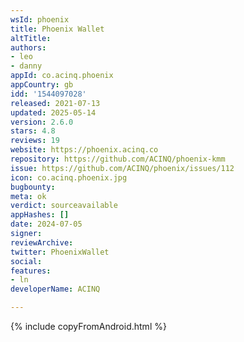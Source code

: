 ```yaml
---
wsId: phoenix
title: Phoenix Wallet
altTitle: 
authors:
- leo
- danny
appId: co.acinq.phoenix
appCountry: gb
idd: '1544097028'
released: 2021-07-13
updated: 2025-05-14
version: 2.6.0
stars: 4.8
reviews: 19
website: https://phoenix.acinq.co
repository: https://github.com/ACINQ/phoenix-kmm
issue: https://github.com/ACINQ/phoenix/issues/112
icon: co.acinq.phoenix.jpg
bugbounty: 
meta: ok
verdict: sourceavailable
appHashes: []
date: 2024-07-05
signer: 
reviewArchive: 
twitter: PhoenixWallet
social: 
features:
- ln
developerName: ACINQ

---
```


{% include copyFromAndroid.html %}

